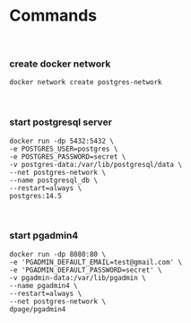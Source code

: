 # Commands

<br/>

### create docker network

```
docker network create postgres-network
```

<br/>

### start postgresql server

```
docker run -dp 5432:5432 \
-e POSTGRES_USER=postgres \
-e POSTGRES_PASSWORD=secret \
-v postgres-data:/var/lib/postgresql/data \
--net postgres-network \
--name postgresql_db \
--restart=always \
postgres:14.5
```

<br/>

### start pgadmin4

```
docker run -dp 8080:80 \
-e 'PGADMIN_DEFAULT_EMAIL=test@gmail.com' \
-e 'PGADMIN_DEFAULT_PASSWORD=secret' \
-v pgadmin-data:/var/lib/pgadmin \
--name pgadmin4 \
--restart=always \
--net postgres-network \
dpage/pgadmin4
```
